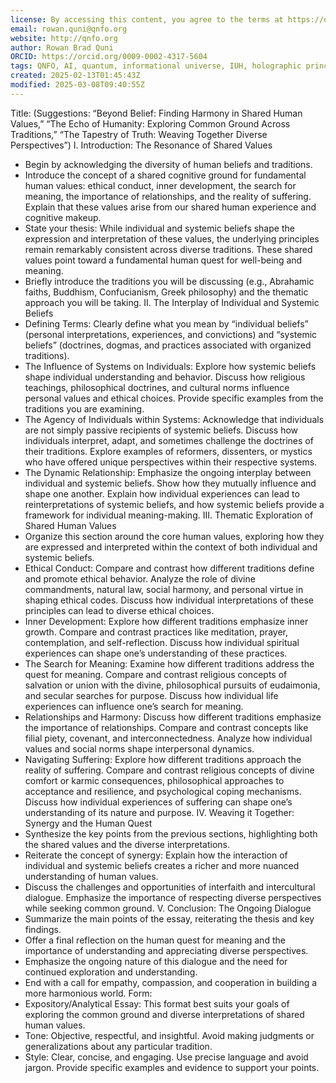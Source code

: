 ```yaml
---
license: By accessing this content, you agree to the terms at https://qnfo.org/LICENSE
email: rowan.quni@qnfo.org
website: http://qnfo.org
author: Rowan Brad Quni
ORCID: https://orcid.org/0009-0002-4317-5604
tags: QNFO, AI, quantum, informational universe, IUH, holographic principle
created: 2025-02-13T01:45:43Z
modified: 2025-03-08T09:40:55Z
---
```


Title: (Suggestions: “Beyond Belief: Finding Harmony in Shared Human Values,” “The Echo of Humanity: Exploring Common Ground Across Traditions,” “The Tapestry of Truth: Weaving Together Diverse Perspectives”)
I. Introduction: The Resonance of Shared Values
 - Begin by acknowledging the diversity of human beliefs and traditions.
 - Introduce the concept of a shared cognitive ground for fundamental human values: ethical conduct, inner development, the search for meaning, the importance of relationships, and the reality of suffering. Explain that these values arise from our shared human experience and cognitive makeup.
 - State your thesis: While individual and systemic beliefs shape the expression and interpretation of these values, the underlying principles remain remarkably consistent across diverse traditions. These shared values point toward a fundamental human quest for well-being and meaning.
 - Briefly introduce the traditions you will be discussing (e.g., Abrahamic faiths, Buddhism, Confucianism, Greek philosophy) and the thematic approach you will be taking.
II. The Interplay of Individual and Systemic Beliefs
 - Defining Terms: Clearly define what you mean by “individual beliefs” (personal interpretations, experiences, and convictions) and “systemic beliefs” (doctrines, dogmas, and practices associated with organized traditions).
 - The Influence of Systems on Individuals: Explore how systemic beliefs shape individual understanding and behavior. Discuss how religious teachings, philosophical doctrines, and cultural norms influence personal values and ethical choices. Provide specific examples from the traditions you are examining.
 - The Agency of Individuals within Systems: Acknowledge that individuals are not simply passive recipients of systemic beliefs. Discuss how individuals interpret, adapt, and sometimes challenge the doctrines of their traditions. Explore examples of reformers, dissenters, or mystics who have offered unique perspectives within their respective systems.
 - The Dynamic Relationship: Emphasize the ongoing interplay between individual and systemic beliefs. Show how they mutually influence and shape one another. Explain how individual experiences can lead to reinterpretations of systemic beliefs, and how systemic beliefs provide a framework for individual meaning-making.
III. Thematic Exploration of Shared Human Values
 - Organize this section around the core human values, exploring how they are expressed and interpreted within the context of both individual and systemic beliefs.
 - Ethical Conduct: Compare and contrast how different traditions define and promote ethical behavior. Analyze the role of divine commandments, natural law, social harmony, and personal virtue in shaping ethical codes. Discuss how individual interpretations of these principles can lead to diverse ethical choices.
 - Inner Development: Explore how different traditions emphasize inner growth. Compare and contrast practices like meditation, prayer, contemplation, and self-reflection. Discuss how individual spiritual experiences can shape one’s understanding of these practices.
 - The Search for Meaning: Examine how different traditions address the quest for meaning. Compare and contrast religious concepts of salvation or union with the divine, philosophical pursuits of eudaimonia, and secular searches for purpose. Discuss how individual life experiences can influence one’s search for meaning.
 - Relationships and Harmony: Discuss how different traditions emphasize the importance of relationships. Compare and contrast concepts like filial piety, covenant, and interconnectedness. Analyze how individual values and social norms shape interpersonal dynamics.
 - Navigating Suffering: Explore how different traditions approach the reality of suffering. Compare and contrast religious concepts of divine comfort or karmic consequences, philosophical approaches to acceptance and resilience, and psychological coping mechanisms. Discuss how individual experiences of suffering can shape one’s understanding of its nature and purpose.
IV. Weaving it Together: Synergy and the Human Quest
 - Synthesize the key points from the previous sections, highlighting both the shared values and the diverse interpretations.
 - Reiterate the concept of synergy: Explain how the interaction of individual and systemic beliefs creates a richer and more nuanced understanding of human values.
 - Discuss the challenges and opportunities of interfaith and intercultural dialogue. Emphasize the importance of respecting diverse perspectives while seeking common ground.
V. Conclusion: The Ongoing Dialogue
 - Summarize the main points of the essay, reiterating the thesis and key findings.
 - Offer a final reflection on the human quest for meaning and the importance of understanding and appreciating diverse perspectives.
 - Emphasize the ongoing nature of this dialogue and the need for continued exploration and understanding.
 - End with a call for empathy, compassion, and cooperation in building a more harmonious world.
Form:
 - Expository/Analytical Essay: This format best suits your goals of exploring the common ground and diverse interpretations of shared human values.
 - Tone: Objective, respectful, and insightful. Avoid making judgments or generalizations about any particular tradition.
 - Style: Clear, concise, and engaging. Use precise language and avoid jargon. Provide specific examples and evidence to support your points.
